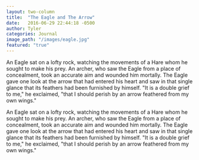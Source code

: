 ```yaml
---
layout: two-column
title:  "The Eagle and The Arrow"
date:   2016-06-29 22:44:18 -0500
author: Tyler
categories: Journal
image_path: "/images/eagle.jpg"
featured: "true"
---
```

An Eagle sat on a lofty rock, watching the movements of a Hare
whom he sought to make his prey.  An archer, who saw the Eagle
from a place of concealment, took an accurate aim and wounded him
mortally.  The Eagle gave one look at the arrow that had entered
his heart and saw in that single glance that its feathers had
been furnished by himself.  "It is a double grief to me," he
exclaimed, "that I should perish by an arrow feathered from my
own wings."

An Eagle sat on a lofty rock, watching the movements of a Hare
whom he sought to make his prey.  An archer, who saw the Eagle
from a place of concealment, took an accurate aim and wounded him
mortally.  The Eagle gave one look at the arrow that had entered
his heart and saw in that single glance that its feathers had
been furnished by himself.  "It is a double grief to me," he
exclaimed, "that I should perish by an arrow feathered from my
own wings."  
